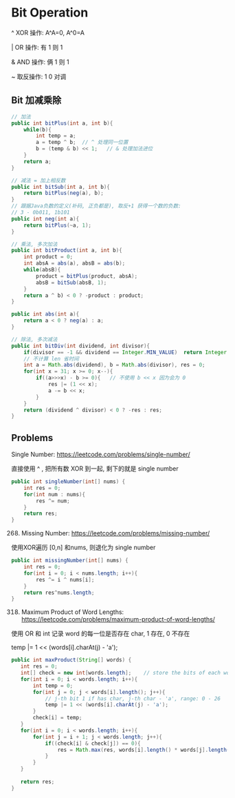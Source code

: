 # Bit Operation

^ XOR 操作: A^A=0,  A^0=A

| OR 操作: 有 1 则 1

& AND 操作: 俩 1 则 1

~ 取反操作: 1 0 对调

## Bit 加减乘除
```java
// 加法
public int bitPlus(int a, int b){
    while(b){
        int temp = a;
        a = temp ^ b;  // ^ 处理同一位置
        b = (temp & b) << 1;   // & 处理加法进位
    }
    return a;
}

// 减法 = 加上相反数
public int bitSub(int a, int b){
    return bitPlus(neg(a), b);
}
// 跟据Java负数的定义(补码, 正负都是), 取反+1 获得一个数的负数: 
// 3 - 0b011, 1b101
public int neg(int a){
    return bitPlus(~a, 1);
}

// 乘法, 多次加法
public int bitProduct(int a, int b){
    int product = 0;
    int absA = abs(a), absB = abs(b);
    while(absB){
        product = bitPlus(product, absA);
        absB = bitSub(absB, 1);
    }
    return a ^ b) < 0 ? -product : product;
}

public int abs(int a){
    return a < 0 ? neg(a) : a;
}

// 除法, 多次减法
public int bitDiv(int dividend, int divisor){
    if(divisor == -1 && dividend == Integer.MIN_VALUE)  return Integer.MAX_VALUE;
    // 不计算 len 省时间
    int a = Math.abs(dividend), b = Math.abs(divisor), res = 0;
    for(int x = 31; x >= 0; x--){
        if((a>>>x) - b >= 0){   // 不使用 b << x 因为会为 0 
            res |= (1 << x);
            a -= b << x;
        }
    }
    return (dividend ^ divisor) < 0 ? -res : res;
}
```

## Problems
Single Number: https://leetcode.com/problems/single-number/

直接使用 ^ , 把所有数 XOR 到一起, 剩下的就是 single number

```java
public int singleNumber(int[] nums) {
    int res = 0;
    for(int num : nums){
        res ^= num;
    }
    return res;
}
```
268. Missing Number: https://leetcode.com/problems/missing-number/

使用XOR遍历 [0,n] 和nums, 则退化为 single number

```java
public int missingNumber(int[] nums) {
    int res = 0;
    for(int i = 0; i < nums.length; i++){
        res ^= i ^ nums[i];
    }
    return res^nums.length;
}
```

318. Maximum Product of Word Lengths: https://leetcode.com/problems/maximum-product-of-word-lengths/

使用 OR 和 int 记录 word 的每一位是否存在 char, 1 存在, 0 不存在

temp |= 1 << (words[i].charAt(j) - 'a');

```java
public int maxProduct(String[] words) {
   int res = 0;
   int[] check = new int[words.length];    // store the bits of each word
   for(int i = 0; i < words.length; i++){
       int temp = 0;
       for(int j = 0; j < words[i].length(); j++){
           // j-th bit 1 if has char, j-th char - 'a', range: 0 - 26
           temp |= 1 << (words[i].charAt(j) - 'a');
       }
       check[i] = temp;
   }
   for(int i = 0; i < words.length; i++){
       for(int j = i + 1; j < words.length; j++){
           if((check[i] & check[j]) == 0){
               res = Math.max(res, words[i].length() * words[j].length());
           }
       }
   }
   
   return res;
}
```